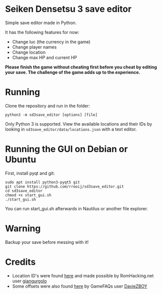 # Seiken Densetsu 3 save editor

Simple save editor made in Python.

It has the following features for now:

* Change luc (the currency in the game)
* Change player names
* Change location
* Change max HP and current HP

**Please finish the game without cheating first before you cheat by editing your save.
  The challenge of the game adds up to the experience.**

# Running

Clone the repository and run in the folder:

`python3 -m sd3save_editor [options] [file]`

Only Python 3 is supported. View the available locations and their IDs by looking in `sd3save_editor/data/locations.json` with a text editor.

# Running the GUI on Debian or Ubuntu

First, install pyqt and git:

```
sudo apt install python3-pyqt5 git
git clone https://github.com/rrooij/sd3save_editor.git
cd sd3save_editor
chmod +x start_gui.sh
./start_gui.sh
```

You can run start_gui.sh afterwards in Nautilus or another file explorer.

# Warning

Backup your save before messing with it!

# Credits

* Location ID's were found [here](https://www.romhacking.net/documents/662/) and made possible by RomHacking.net user [giangurgolo](https://www.romhacking.net/community/801/)
* Some offsets were also found [here](https://www.gamefaqs.com/snes/588648-seiken-densetsu-3/faqs/9788) 
  by GameFAQs user [DavieZBOY](https://www.gamefaqs.com/community/DavieZBOY)
